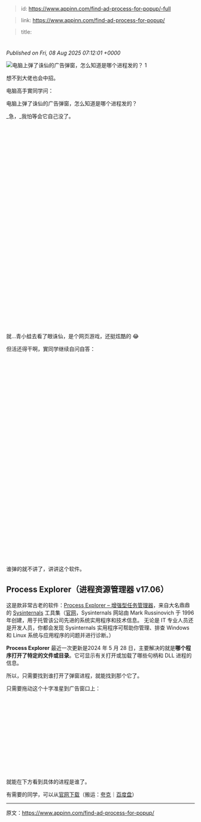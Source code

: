 > id: https://www.appinn.com/find-ad-process-for-popup/-full

> link: https://www.appinn.com/find-ad-process-for-popup/

> title: 

# 
_Published on Fri, 08 Aug 2025 07:12:01 +0000_

![电脑上弹了诛仙的广告弹窗，怎么知道是哪个进程发的？ 1](https://do-cdn.appinn.com/static3/images/2025/08/Copy-of-appinn-homework-2025-08-08T143241.768.jpg "电脑上弹了诛仙的广告弹窗，怎么知道是哪个进程发的？ 1")

想不到大佬也会中招。

电脑高手實同学问：

电脑上弹了诛仙的广告弹窗，怎么知道是哪个进程发的？

_急，_我怕等会它自己没了。

![电脑上弹了诛仙的广告弹窗，怎么知道是哪个进程发的？ 2](data:image/svg+xml,%3Csvg%20xmlns='http://www.w3.org/2000/svg'%20viewBox='0%200%202394%202560'%3E%3C/svg%3E "电脑上弹了诛仙的广告弹窗，怎么知道是哪个进程发的？ 2")

就…青小蛙去看了眼诛仙，是个网页游戏，还挺炫酷的 😂

但活还得干啊，實同学继续自问自答：

![电脑上弹了诛仙的广告弹窗，怎么知道是哪个进程发的？ 3](data:image/svg+xml,%3Csvg%20xmlns='http://www.w3.org/2000/svg'%20viewBox='0%200%202394%202560'%3E%3C/svg%3E "电脑上弹了诛仙的广告弹窗，怎么知道是哪个进程发的？ 3")

谁弹的就不讲了，讲讲这个软件。

Process Explorer（进程资源管理器 v17.06）
--------------------------------

这是款非常古老的软件：[Process Explorer – 增强型任务管理器](https://www.appinn.com/process-explorer/)，来自大名鼎鼎的 [Sysinternals](https://www.appinn.com/tag/sysinternals/) 工具集（[官网](https://learn.microsoft.com/zh-cn/sysinternals)，Sysinternals 网站由 Mark Russinovich 于 1996 年创建，用于托管该公司先进的系统实用程序和技术信息。 无论是 IT 专业人员还是开发人员，你都会发现 Sysinternals 实用程序可帮助你管理、排查 Windows 和 Linux 系统与应用程序的问题并进行诊断。）

**Process Explorer** 最近一次更新是2024 年 5 月 28 日，主要解决的就是**哪个程序打开了特定的文件或目录**。它可显示有关打开或加载了哪些句柄和 DLL 进程的信息。

所以，只需要找到谁打开了弹窗进程，就能找到那个它了。

只需要拖动这个十字准星到广告窗口上：

![电脑上弹了诛仙的广告弹窗，怎么知道是哪个进程发的？ 4](data:image/svg+xml,%3Csvg%20xmlns='http://www.w3.org/2000/svg'%20viewBox='0%200%201336%20534'%3E%3C/svg%3E "电脑上弹了诛仙的广告弹窗，怎么知道是哪个进程发的？ 4")

就能在下方看到具体的进程是谁了。

有需要的同学，可以从[官网下载](https://learn.microsoft.com/zh-cn/sysinternals/downloads/process-explorer)（搬运：[夸克](https://pan.quark.cn/s/510c1e8814f0)｜[百度盘](https://pan.baidu.com/s/1cNrmZp7BcF99s0bPYdIZ_A?pwd=6xzf)）

* * *

原文：https://www.appinn.com/find-ad-process-for-popup/
